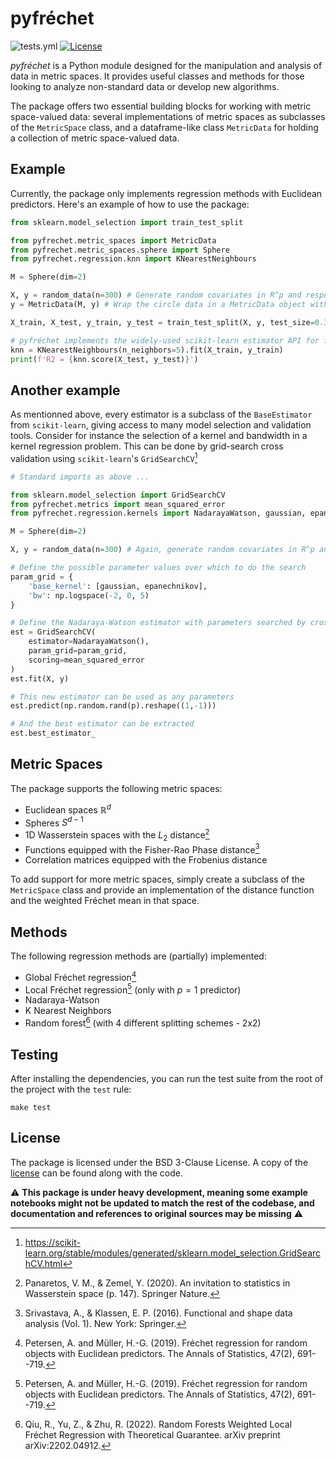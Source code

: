 # pyfréchet
![tests.yml](https://github.com/matthieubulte/pyfrechet/actions/workflows/tests.yml/badge.svg)
[![License](https://img.shields.io/badge/License-BSD_3--Clause-blue.svg)](https://opensource.org/licenses/BSD-3-Clause)


*pyfréchet* is a Python module designed for the manipulation and analysis of data in metric spaces. It provides useful classes and methods for those looking to analyze non-standard data or develop new algorithms.

The package offers two essential building blocks for working with metric space-valued data: several implementations of metric spaces as subclasses of the `MetricSpace` class, and a dataframe-like class `MetricData` for holding a collection of metric space-valued data.

## Example

Currently, the package only implements regression methods with Euclidean predictors. Here's an example of how to use the package:

```python
from sklearn.model_selection import train_test_split

from pyfrechet.metric_spaces import MetricData
from pyfrechet.metric_spaces.sphere import Sphere
from pyfrechet.regression.knn import KNearestNeighbours

M = Sphere(dim=2)

X, y = random_data(n=300) # Generate random covariates in R^p and responses on the unit sphere S^2
y = MetricData(M, y) # Wrap the circle data in a MetricData object with the corresponding metric

X_train, X_test, y_train, y_test = train_test_split(X, y, test_size=0.33, random_state=42) # The MetricData class is implemented with compatibility in mind, allowing to use it with other libraries from the Python ecosystem

# pyfréchet implements the widely-used scikit-learn estimator API for fitting and evaluating models
knn = KNearestNeighbours(n_neighbors=5).fit(X_train, y_train)
print(f'R2 = {knn.score(X_test, y_test)}')
```

## Another example 

As mentionned above, every estimator is a subclass of the `BaseEstimator` from `scikit-learn`, giving access to many model selection and validation tools. Consider for instance the selection of a kernel and bandwidth in a kernel regression problem. This can be done by grid-search cross validation using `scikit-learn`'s `GridSearchCV`[^5]

```python
# Standard imports as above ...

from sklearn.model_selection import GridSearchCV
from pyfrechet.metrics import mean_squared_error
from pyfrechet.regression.kernels import NadarayaWatson, gaussian, epanechnikov

M = Sphere(dim=2)

X, y = random_data(n=300) # Again, generate random covariates in R^p and responses on the unit sphere S^2

# Define the possible parameter values over which to do the search
param_grid = {
    'base_kernel': [gaussian, epanechnikov],
    'bw': np.logspace(-2, 0, 5)
}

# Define the Nadaraya-Watson estimator with parameters searched by cross-validation over the grid defined above
est = GridSearchCV(
    estimator=NadarayaWatson(),
    param_grid=param_grid,
    scoring=mean_squared_error
)
est.fit(X, y)

# This new estimator can be used as any parameters
est.predict(np.random.rand(p).reshape((1,-1)))

# And the best estimator can be extracted
est.best_estimator_
```

## Metric Spaces
The package supports the following metric spaces:
- Euclidean spaces $\mathbb{R}^d$
- Spheres $S^{d-1}$
- 1D Wasserstein spaces with the $L_2$ distance[^4]
- Functions equipped with the Fisher-Rao Phase distance[^2]
- Correlation matrices equipped with the Frobenius distance

To add support for more metric spaces, simply create a subclass of the `MetricSpace` class and provide an implementation of the distance function and the weighted Fréchet mean in that space.

## Methods
The following regression methods are (partially) implemented:
- Global Fréchet regression[^1]
- Local Fréchet regression[^1] (only with $p=1$ predictor)
- Nadaraya-Watson 
- K Nearest Neighbors
- Random forest[^3] (with 4 different splitting schemes - 2x2)

## Testing

After installing the dependencies, you can run the test suite from the root of the project with the `test` rule:
```
make test
```

## License
The package is licensed under the BSD 3-Clause License. A copy of the [license](https://github.com/matthieubulte/pyfrechet/blob/main/LICENSE) can be found along with the code.


⚠️ **This package is under heavy development, meaning some example notebooks might not be updated to match the rest of the codebase, and documentation and references to original sources may be missing** ⚠️

[^1]: Petersen, A. and Müller, H.-G. (2019). Fréchet regression for random objects with Euclidean predictors. The Annals of Statistics, 47(2), 691--719.

[^2]: Srivastava, A., & Klassen, E. P. (2016). Functional and shape data analysis (Vol. 1). New York: Springer.

[^3]: Qiu, R., Yu, Z., & Zhu, R. (2022). Random Forests Weighted Local Fréchet Regression with Theoretical Guarantee. arXiv preprint arXiv:2202.04912.

[^4]: Panaretos, V. M., & Zemel, Y. (2020). An invitation to statistics in Wasserstein space (p. 147). Springer Nature.

[^5]: https://scikit-learn.org/stable/modules/generated/sklearn.model_selection.GridSearchCV.html
